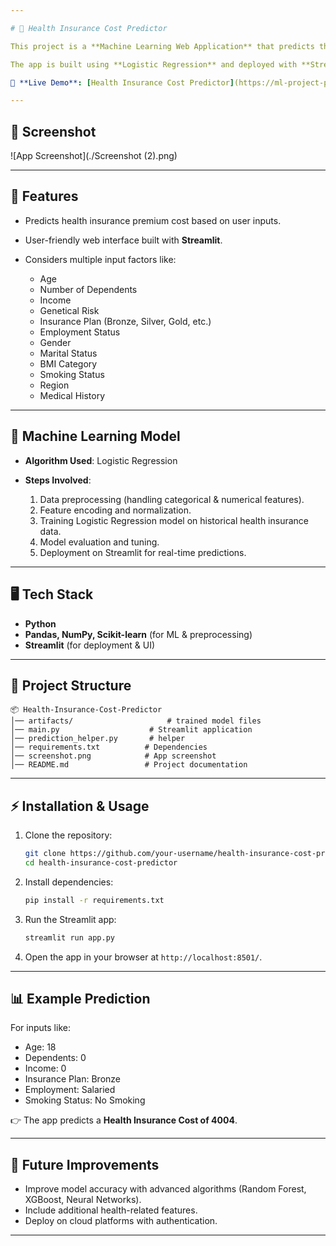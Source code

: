 ```yaml
---

# 🏥 Health Insurance Cost Predictor

This project is a **Machine Learning Web Application** that predicts the **Health Insurance Premium Cost** of an individual based on various personal and lifestyle factors.

The app is built using **Logistic Regression** and deployed with **Streamlit** for interactive use.

🔗 **Live Demo**: [Health Insurance Cost Predictor](https://ml-project-premium-prediction-tf7.streamlit.app)

---
```


## 📸 Screenshot

![App Screenshot](./Screenshot (2).png)

---

## 🚀 Features

* Predicts health insurance premium cost based on user inputs.
* User-friendly web interface built with **Streamlit**.
* Considers multiple input factors like:

  * Age
  * Number of Dependents
  * Income
  * Genetical Risk
  * Insurance Plan (Bronze, Silver, Gold, etc.)
  * Employment Status
  * Gender
  * Marital Status
  * BMI Category
  * Smoking Status
  * Region
  * Medical History

---

## 🧠 Machine Learning Model

* **Algorithm Used**: Logistic Regression
* **Steps Involved**:

  1. Data preprocessing (handling categorical & numerical features).
  2. Feature encoding and normalization.
  3. Training Logistic Regression model on historical health insurance data.
  4. Model evaluation and tuning.
  5. Deployment on Streamlit for real-time predictions.

---

## 🖥️ Tech Stack

* **Python**
* **Pandas, NumPy, Scikit-learn** (for ML & preprocessing)
* **Streamlit** (for deployment & UI)

---

## 📂 Project Structure

```
📦 Health-Insurance-Cost-Predictor
│── artifacts/                     # trained model files
│── main.py                    # Streamlit application
│── prediction_helper.py       # helper
│── requirements.txt          # Dependencies
│── screenshot.png            # App screenshot
│── README.md                 # Project documentation
```

---

## ⚡ Installation & Usage

1. Clone the repository:

   ```bash
   git clone https://github.com/your-username/health-insurance-cost-predictor.git
   cd health-insurance-cost-predictor
   ```

2. Install dependencies:

   ```bash
   pip install -r requirements.txt
   ```

3. Run the Streamlit app:

   ```bash
   streamlit run app.py
   ```

4. Open the app in your browser at `http://localhost:8501/`.

---

## 📊 Example Prediction

For inputs like:

* Age: 18
* Dependents: 0
* Income: 0
* Insurance Plan: Bronze
* Employment: Salaried
* Smoking Status: No Smoking

👉 The app predicts a **Health Insurance Cost of 4004**.

---

## 📌 Future Improvements

* Improve model accuracy with advanced algorithms (Random Forest, XGBoost, Neural Networks).
* Include additional health-related features.
* Deploy on cloud platforms with authentication.

---

